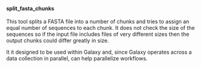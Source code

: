 #### split_fasta_chunks

This tool splits a FASTA file into a number of chunks and tries to assign an
equal number of sequences to each chunk. It does not check the size of
the sequences so if the input file includes files of very different
sizes then the output chunks could differ greatly in size.

It it designed to be used within Galaxy and, since Galaxy operates across
a data collection in parallel, can help parallelize workflows.